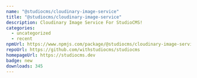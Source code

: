 ```yaml
---
name: "@studiocms/cloudinary-image-service"
title: "@studiocms/cloudinary-image-service"
description: Cloudinary Image Service For StudioCMS!
categories:
  - uncategorized
  - recent
npmUrl: https://www.npmjs.com/package/@studiocms/cloudinary-image-service
repoUrl: https://github.com/withstudiocms/studiocms
homepageUrl: https://studiocms.dev
badge: new
downloads: 345
---
```

